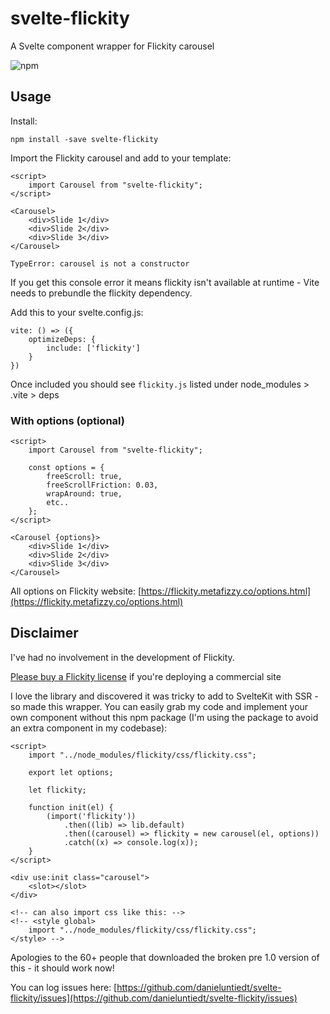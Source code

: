# svelte-flickity
A Svelte component wrapper for Flickity carousel

![npm](https://img.shields.io/npm/v/svelte-flickity)

## Usage

Install:
```
npm install -save svelte-flickity
```

Import the Flickity carousel and add to your template:
```
<script>
	import Carousel from "svelte-flickity";
</script>

<Carousel>
	<div>Slide 1</div>
	<div>Slide 2</div>
	<div>Slide 3</div>
</Carousel>
```

`TypeError: carousel is not a constructor`

If you get this console error it means flickity isn't available at runtime - Vite needs to prebundle the flickity dependency.

Add this to your svelte.config.js:
```
vite: () => ({
	optimizeDeps: {
		include: ['flickity']
	}
})
```

Once included you should see `flickity.js` listed under node_modules > .vite > deps

### With options (optional)
```
<script>
	import Carousel from "svelte-flickity";

	const options = {
		freeScroll: true,
		freeScrollFriction: 0.03,
		wrapAround: true,
		etc..
	};
</script>

<Carousel {options}>
	<div>Slide 1</div>
	<div>Slide 2</div>
	<div>Slide 3</div>
</Carousel>
```

All options on Flickity website:
[https://flickity.metafizzy.co/options.html](https://flickity.metafizzy.co/options.html)


## Disclaimer
I've had no involvement in the development of Flickity.

[Please buy a Flickity license](https://flickity.metafizzy.co/license.html) if you're deploying a commercial site

I love the library and discovered it was tricky to add to SvelteKit with SSR - so made this wrapper. You can easily grab my code and implement your own component without this npm package (I'm using the package to avoid an extra component in my codebase):

```
<script>
	import "../node_modules/flickity/css/flickity.css";

	export let options;

	let flickity;

	function init(el) {
		(import('flickity'))
			.then((lib) => lib.default)
			.then((carousel) => flickity = new carousel(el, options))
			.catch((x) => console.log(x));
	}
</script>

<div use:init class="carousel">
	<slot></slot>
</div>

<!-- can also import css like this: -->
<!-- <style global>
	import "../node_modules/flickity/css/flickity.css";
</style> -->
```

Apologies to the 60+ people that downloaded the broken pre 1.0 version of this - it should work now!

You can log issues here:
[https://github.com/danieluntiedt/svelte-flickity/issues](https://github.com/danieluntiedt/svelte-flickity/issues)